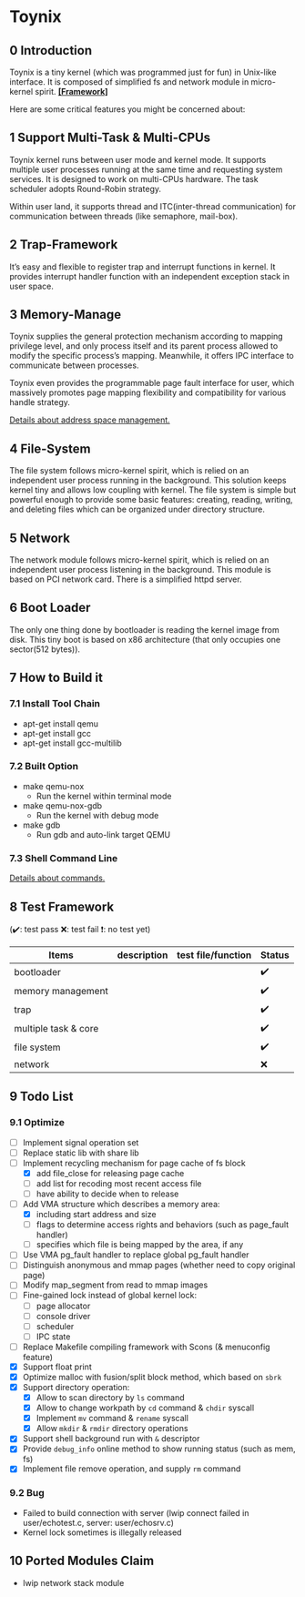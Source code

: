 # Toynix

## 0 Introduction

Toynix is a tiny kernel (which was programmed just for fun) in Unix-like interface. It is composed of simplified fs and network module in micro-kernel spirit. [**[Framework]**](./readme/framework.md)

Here are some critical features you might be concerned about:

## 1 Support Multi-Task & Multi-CPUs

Toynix kernel runs between user mode and kernel mode. It supports multiple user processes running at the same time and requesting system services. It is designed to work on multi-CPUs hardware. The task scheduler adopts Round-Robin strategy.

Within user land, it supports thread and ITC(inter-thread communication) for communication between threads (like semaphore, mail-box).

## 2 Trap-Framework

It’s easy and flexible to register trap and interrupt functions in kernel. It provides interrupt handler function with an independent exception stack in user space.

## 3 Memory-Manage

Toynix supplies the general protection mechanism according to mapping privilege level, and only process itself and its parent process allowed to modify the specific process’s mapping. Meanwhile, it offers IPC interface to communicate between processes.

Toynix even provides the programmable page fault interface for user, which massively promotes page mapping flexibility and compatibility for various handle strategy.

[Details about address space management.](./readme/mm.md)

## 4 File-System

The file system follows micro-kernel spirit, which is relied on an independent user process running in the background. This solution keeps kernel tiny and allows low coupling with kernel. The file system is simple but powerful enough to provide some basic features: creating, reading, writing, and deleting files which can be organized under directory structure.

## 5 Network

The network module follows micro-kernel spirit, which is relied on an independent user process listening in the background. This module is based on PCI network card. There is a simplified httpd server.

## 6 Boot Loader

The only one thing done by bootloader is reading the kernel image from disk. This tiny boot is based on x86 architecture (that only occupies one sector(512 bytes)).

## 7 How to Build it

### 7.1 Install Tool Chain

* apt-get install qemu
* apt-get install gcc
* apt-get install gcc-multilib

### 7.2 Built Option

* make qemu-nox
  * Run the kernel within terminal mode
* make qemu-nox-gdb
  * Run the kernel with debug mode
* make gdb
  * Run gdb and auto-link target QEMU

### 7.3 Shell Command Line

[Details about commands.](./readme/command_line.md)

## 8 Test Framework

(✔️: test pass ❌: test fail ❗: no test yet)

| Items | description | test file/function | Status |
| ----- | ----------- | ------ | ------ |
| bootloader |             |             | ✔️ |
| memory management |             |             | ✔️ |
| trap |             |             | ✔️ |
| multiple task & core | | | ✔️ |
| file system | | | ✔️ |
| network | | | ❌ |

## 9 Todo List

### 9.1 Optimize

* [ ] Implement signal operation set
* [ ] Replace static lib with share lib
* [ ] Implement recycling mechanism for page cache of fs block
  * [x] add file_close for releasing page cache
  * [ ] add list for recoding most recent access file
  * [ ] have ability to decide when to release
* [ ] Add VMA structure which describes a memory area:
  * [x] including start address and size
  * [ ] flags to determine access rights and behaviors (such as page_fault handler)
  * [ ] specifies which file is being mapped by the area, if any
* [ ] Use VMA pg_fault handler to replace global pg_fault handler
* [ ] Distinguish anonymous and mmap pages (whether need to copy original page)
* [ ] Modify map_segment from read to mmap images
* [ ] Fine-gained lock instead of global kernel lock:
  * [ ] page allocator
  * [ ] console driver
  * [ ] scheduler
  * [ ] IPC state
* [ ] Replace Makefile compiling framework with Scons (& menuconfig feature)
* [x] Support float print
* [x] Optimize malloc with fusion/split block method, which based on `sbrk`
* [x] Support directory operation:
  * [x] Allow to scan directory by `ls` command
  * [x] Allow to change workpath by `cd` command & `chdir` syscall
  * [x] Implement `mv` command & `rename` syscall
  * [x] Allow `mkdir` & `rmdir` directory operations
* [x] Support shell background run with `&` descriptor
* [x] Provide `debug_info` online method to show running status (such as mem, fs)
* [x] Implement file remove operation, and supply `rm` command

### 9.2 Bug

* Failed to build connection with server (lwip connect failed in user/echotest.c, server: user/echosrv.c)
* Kernel lock sometimes is illegally released

## 10 Ported Modules Claim

* lwip network stack module
